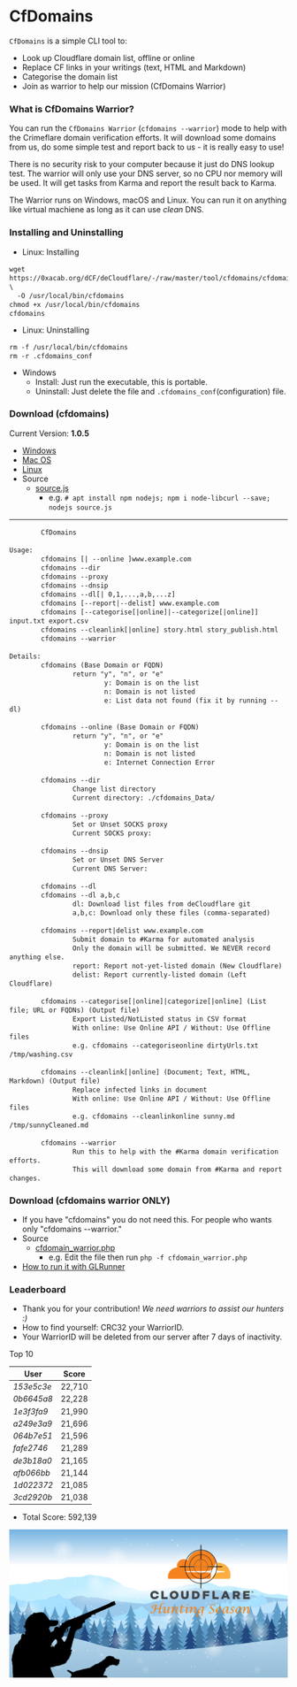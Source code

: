 # CfDomains

`CfDomains` is a simple CLI tool to:

- Look up Cloudflare domain list, offline or online
- Replace CF links in your writings (text, HTML and Markdown)
- Categorise the domain list
- Join as warrior to help our mission (CfDomains Warrior)


### What is CfDomains Warrior?

You can run the `CfDomains Warrior` (`cfdomains --warrior`) mode to help with the Crimeflare domain verification efforts.
It will download some domains from us, do some simple test and report back to us - it is really easy to use!

There is no security risk to your computer because it just do DNS lookup test.
The warrior will only use your DNS server, so no CPU nor memory will be used.
It will get tasks from Karma and report the result back to Karma.

The Warrior runs on Windows, macOS and Linux. You can run it on anything like virtual machiene as 
long as it can use _clean_ DNS.


### Installing and Uninstalling

- Linux: Installing
```
wget https://0xacab.org/dCF/deCloudflare/-/raw/master/tool/cfdomains/cfdomains.linux \
  -O /usr/local/bin/cfdomains
chmod +x /usr/local/bin/cfdomains
cfdomains
```

- Linux: Uninstalling
```
rm -f /usr/local/bin/cfdomains
rm -r .cfdomains_conf
```

- Windows
  - Install: Just run the executable, this is portable.
  - Uninstall: Just delete the file and `.cfdomains_conf`(configuration) file.


### Download (cfdomains)
Current Version: **1.0.5**

- [Windows](https://0xacab.org/dCF/deCloudflare/-/raw/master/tool/cfdomains/cfdomains.exe?inline=false)
- [Mac OS](https://0xacab.org/dCF/deCloudflare/-/raw/master/tool/cfdomains/cfdomains.app?inline=false)
- [Linux](https://0xacab.org/dCF/deCloudflare/-/raw/master/tool/cfdomains/cfdomains.linux?inline=false)
- Source
  - [source.js](source.js)
    - e.g. `# apt install npm nodejs; npm i node-libcurl --save; nodejs source.js`

----


```
        CfDomains  

Usage:
        cfdomains [| --online ]www.example.com
        cfdomains --dir
        cfdomains --proxy
        cfdomains --dnsip
        cfdomains --dl[| 0,1,...,a,b,...z]
        cfdomains [--report|--delist] www.example.com
        cfdomains [--categorise[|online]|--categorize[|online]] input.txt export.csv
        cfdomains --cleanlink[|online] story.html story_publish.html
        cfdomains --warrior

Details:
        cfdomains (Base Domain or FQDN)
                return "y", "n", or "e"
                        y: Domain is on the list
                        n: Domain is not listed
                        e: List data not found (fix it by running --dl)

        cfdomains --online (Base Domain or FQDN)
                return "y", "n", or "e"
                        y: Domain is on the list
                        n: Domain is not listed
                        e: Internet Connection Error

        cfdomains --dir
                Change list directory
                Current directory: ./cfdomains_Data/

        cfdomains --proxy
                Set or Unset SOCKS proxy
                Current SOCKS proxy: 

        cfdomains --dnsip
                Set or Unset DNS Server
                Current DNS Server: 

        cfdomains --dl
        cfdomains --dl a,b,c
                dl: Download list files from deCloudflare git
                a,b,c: Download only these files (comma-separated)

        cfdomains --report|delist www.example.com
                Submit domain to #Karma for automated analysis
                Only the domain will be submitted. We NEVER record anything else.
                report: Report not-yet-listed domain (New Cloudflare)
                delist: Report currently-listed domain (Left Cloudflare)

        cfdomains --categorise[|online]|categorize[|online] (List file; URL or FQDNs) (Output file)
                Export Listed/NotListed status in CSV format
                With online: Use Online API / Without: Use Offline files
                e.g. cfdomains --categoriseonline dirtyUrls.txt /tmp/washing.csv

        cfdomains --cleanlink[|online] (Document; Text, HTML, Markdown) (Output file)
                Replace infected links in document
                With online: Use Online API / Without: Use Offline files
                e.g. cfdomains --cleanlinkonline sunny.md /tmp/sunnyCleaned.md

        cfdomains --warrior
                Run this to help with the #Karma domain verification efforts.
                This will download some domain from #Karma and report changes.
```


### Download (cfdomains warrior ONLY)

- If you have "cfdomains" you do not need this. For people who wants only "cfdomains --warrior."
- Source
  - [cfdomain_warrior.php](cfdomain_warrior.php)
    - e.g. Edit the file then run `php -f cfdomain_warrior.php`
- [How to run it with GLRunner](rename_me_to-.gitlab-ci.yml-.txt)


### Leaderboard

- Thank you for your contribution! _We need warriors to assist our hunters :)_
- How to find yourself: CRC32 your WarriorID.
- Your WarriorID will be deleted from our server after 7 days of inactivity.

Top 10

| User | Score |
| -- | -- |
| _153e5c3e_ | 22,710 |
| _0b6645a8_ | 22,228 |
| _1e3f3fa9_ | 21,990 |
| _a249e3a9_ | 21,696 |
| _064b7e51_ | 21,596 |
| _fafe2746_ | 21,289 |
| _de3b18a0_ | 21,165 |
| _afb066bb_ | 21,144 |
| _1d022372_ | 21,085 |
| _3cd2920b_ | 21,038 |

- Total Score: 592,139

![](../../image/what_are_you_hunting_cloudflare.png)